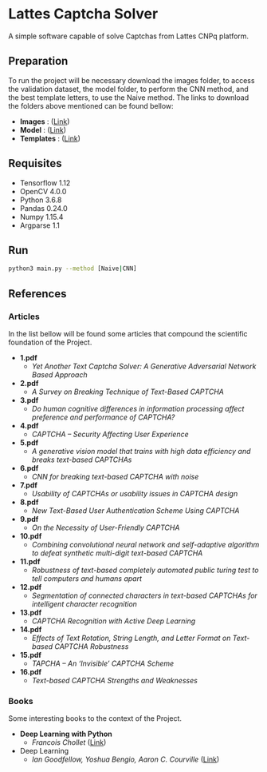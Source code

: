 # Lattes Captcha Solver
A simple software capable of solve Captchas from Lattes CNPq platform.

## Preparation
To run the project will be necessary download the images folder, to access the validation dataset, the model folder, to perform the CNN method, and the best template letters, to use the Naive method. The links to download the folders above mentioned can be found bellow:

- **Images** : ([Link](https://my.pcloud.com/publink/show?code=XZy02q7ZjsXlBye88GVzVNtJx57brRdoBsnV))
- **Model**  : ([Link](https://my.pcloud.com/publink/show?code=XZF02q7ZAMv4pRB08Nm3iWj8152eeLPvfuUk))
- **Templates** : ([Link](https://my.pcloud.com/publink/show?code=XZ6V2q7ZdD3TKuqvUMko9dDKuKSUF7XTbhJk))

## Requisites

* Tensorflow 1.12
* OpenCV 4.0.0
* Python 3.6.8
* Pandas 0.24.0
* Numpy 1.15.4
* Argparse 1.1

## Run
```bash
python3 main.py --method [Naive|CNN]
```

## References
### Articles

In the list bellow will be found some articles that compound the scientific foundation of the Project.

- **1.pdf**
	- *Yet Another Text Captcha Solver: A Generative Adversarial Network Based Approach*
- **2.pdf**
	- *A Survey on Breaking Technique of Text-Based CAPTCHA*
- **3.pdf**
	- *Do human cognitive differences in information processing affect
preference and performance of CAPTCHA?*
- **4.pdf**
	- *CAPTCHA – Security Affecting User Experience*
- **5.pdf**
	- *A generative vision model that trains with high data efficiency and breaks text-based CAPTCHAs*
- **6.pdf**
	- *CNN for breaking text-based CAPTCHA with noise*
- **7.pdf**
	- *Usability of CAPTCHAs or usability issues in CAPTCHA design*
- **8.pdf**
	- *New Text-Based User Authentication Scheme Using CAPTCHA*
- **9.pdf**
	- *On the Necessity of User-Friendly CAPTCHA*
- **10.pdf**
	- *Combining convolutional neural network and self-adaptive algorithm to defeat synthetic multi-digit text-based CAPTCHA*
- **11.pdf**
	- *Robustness of text-based completely automated public turing test to tell computers and humans apart*
- **12.pdf**
	- *Segmentation of connected characters in text-based
CAPTCHAs for intelligent character recognition*
- **13.pdf**
	- *CAPTCHA Recognition with Active Deep Learning*
- **14.pdf**
	- *Effects of Text Rotation, String Length, and Letter Format on Text-based CAPTCHA Robustness*
- **15.pdf**
	- *TAPCHA – An ‘Invisible’ CAPTCHA Scheme*
- **16.pdf**
	- *Text-based CAPTCHA Strengths and Weaknesses*

### Books

Some interesting books to the context of the Project.

- **Deep Learning with Python**
	- *Francois Chollet* ([Link](https://www.amazon.com/Deep-Learning-Python-Francois-Chollet/dp/1617294438))
- Deep Learning
	- *Ian Goodfellow, Yoshua Bengio, Aaron C. Courville* ([Link](https://www.amazon.com/Deep-Learning-Ian-Goodfellow/dp/0262035618?tag=goog0ef-20&smid=A1ZZFT5FULY4LN&ascsubtag=go_1494986073_58431735035_285514469186_aud-519888259198:pla-490352386731_c_))
